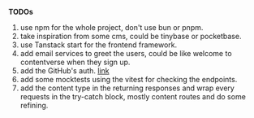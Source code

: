**TODOs**

1. use npm for the whole project, don't use bun or pnpm.
2. take inspiration from some cms, could be tinybase or pocketbase.
3. use Tanstack start for the frontend framework.
4. add email services to greet the users, could be like welcome to contentverse when they sign up.
6. add the GitHub's auth. [link](https://lucia-auth.com/tutorials/github-oauth/)
7. add some mocktests using the vitest for checking the endpoints.
8. add the content type in the returning responses and wrap every requests in the try-catch block, mostly content routes and do some refining.
